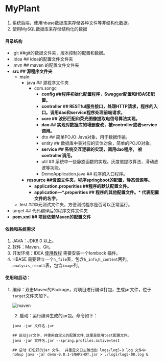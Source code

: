 # MyPlant

1. 系统后端，使用hbase数据库来存储各种文件等非结构化数据。
2. 使用MySQL数据库来存储结构化的数据

#### 目录结构

- .git   ##git的数据文件夹，版本控制的配置和数据。
- .idea  ## idea的配置文件文件夹
- .mvn ## maven 的配置文件文件夹
- **src   ## 源程序文件夹**
  - main
    - java ## 源程序文件夹
      - com.songc
        - **config   ##程序初始化配置程序，Swagger配置和HBASE配置。**
        - **controller  ## RESTful服务接口，处理HTTP请求，程序的入口。调用dao和service程序处理前端请求。**
        - **core   ## 波形匹配和荧光图像提取电信号算法实现。**
        - **dao    ## 实现对数据库的增删查改，被controller或者service调用。**
        - dto    ## 简单POJO Java对象，用于数据传输。
        - entity  ## 数据库中表对应的实体对象，简单的POJO对象。
        - **service  ## 系统交互逻辑的实现，调用dao程序， 被controller调用。**
        - util    ## 系统中一些静态函数的实现。灰度值提取算法，滑动滤波等功能。
        - DemoApplication.java  ## 程序的入口程序。
    - **resource  ##资源文件夹，程序springboot的配置，静态资源等。**
      - **application.properities  ##程序的默认配置文件。**
      - **application—*.properities ## 程序的其他配置文件。\* 代表配置文件的名字。** 
  - test  ##单元测试文件夹，方便测试程序是否可以正常运行。
- target  ## 代码编译后的程序文件文件夹
- **pom.xml ## 项目依赖Maven的配置文件**

#### 依赖和系统需求

1. JAVA：JDK8.0 以上。
2. 软件：Maven，Git。
3. 开发环境：IDEA  [使用教程](https://youmeek.gitbooks.io/intellij-idea-tutorial/content/)   需要安装一个lombock 插件。
4. HBASE 需要建立一个`h_file`表，包含`h_info`,`h_content`两列。`analysis_result`表，包含`image`列。

#### 使用和启动：

1. 编译：双击Maven的Package，对项目进行编译打包，生成jar文件，位于`target`文件夹加下。

   ![maven](E:\MyFile\交接材料\文档\maven.png)

   2. 启动：运行编译生成的jar包。命令如下：

   ```shell
   java -jar 文件名.jar

   ## 启动jar文件，并使用自定义的配置文件,这里是使用test配置文件。
   java -jar 文件名.jar --spring.profiles.active=test
    
   ## 启动 打包好的jar 文件， 并重定义日志输出到 logs/log5-8.log 文件中
   nohup java -jar demo-0.0.1-SNAPSHOT.jar > ./logs/log5-08.log &
   ```

### 